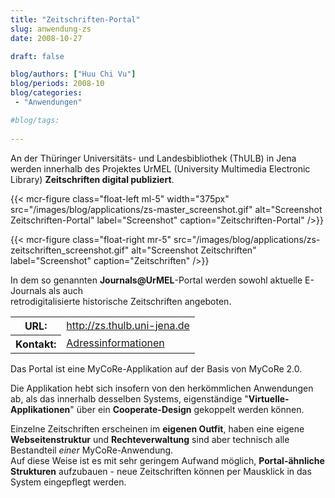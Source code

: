 ```yaml
---
title: "Zeitschriften-Portal"
slug: anwendung-zs
date: 2008-10-27

draft: false

blog/authors: ["Huu Chi Vu"]
blog/periods: 2008-10
blog/categories:
 - "Anwendungen"

#blog/tags:
 
---
```


An der Thüringer Universitäts- und Landesbibliothek (ThULB) in Jena werden innerhalb des Projektes UrMEL 
(University Multimedia Electronic Library) **Zeitschriften digital publiziert**.

{{< mcr-figure class="float-left ml-5" width="375px" src="/images/blog/applications/zs-master_screenshot.gif" alt="Screenshot Zeitschriften-Portal" 
    label="Screenshot" caption="Zeitschriften-Portal" />}}

{{< mcr-figure class="float-right mr-5" src="/images/blog/applications/zs-zeitschriften_screenshot.gif" alt="Screenshot Zeitschriften" 
    label="Screenshot" caption="Zeitschriften" />}}

<div style="clear:both"></div>

In dem so genannten <strong>Journals@UrMEL</strong>-Portal werden sowohl aktuelle E-Journals als auch  
retrodigitalisierte historische Zeitschriften angeboten.

<table class="table" style="width:auto">
<tr>
	<th>URL:</th>
  	<td><a href="http://zs.thulb.uni-jena.de" alt="Link zur MyCoRe-Anwendung Journals@UrMEL" title="Link zur MyCoRe-Anwendung Journals@UrMEL">http://zs.thulb.uni-jena.de</a></td>
</tr>
<tr><th>Kontakt:</th><td><a href="http://zs.thulb.uni-jena.de/content/main/contact.xml" alt="Link zu Kontaktdaten in Jena" title="Link zu Kontaktdaten in Jena">Adressinformationen</a></td>
</tr>
</table>


Das Portal ist eine MyCoRe-Applikation auf der Basis von MyCoRe 2.0.

Die Applikation hebt sich insofern von den herkömmlichen Anwendungen ab, als das innerhalb desselben 
Systems, eigenständige "**Virtuelle-Applikationen**" über ein **Cooperate-Design** 
gekoppelt werden können.

Einzelne Zeitschriften erscheinen im **eigenen Outfit**, haben eine eigene
**Webseitenstruktur** und **Rechteverwaltung** sind aber technisch alle 
Bestandteil *einer* MyCoRe-Anwendung.  
Auf diese Weise ist es mit sehr geringem Aufwand möglich, **Portal-ähnliche Strukturen** 
aufzubauen - neue Zeitschriften können per Mausklick in das System eingepflegt werden.

